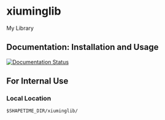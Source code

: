 # xiuminglib

My Library


## Documentation: Installation and Usage

[![Documentation Status](https://readthedocs.org/projects/xiuminglib/badge/?version=latest&style=for-the-badge)](https://xiuminglib.readthedocs.io/en/latest/?badge=latest&style=for-the-badge)

## For Internal Use

### Local Location

`$SHAPETIME_DIR/xiuminglib/`

